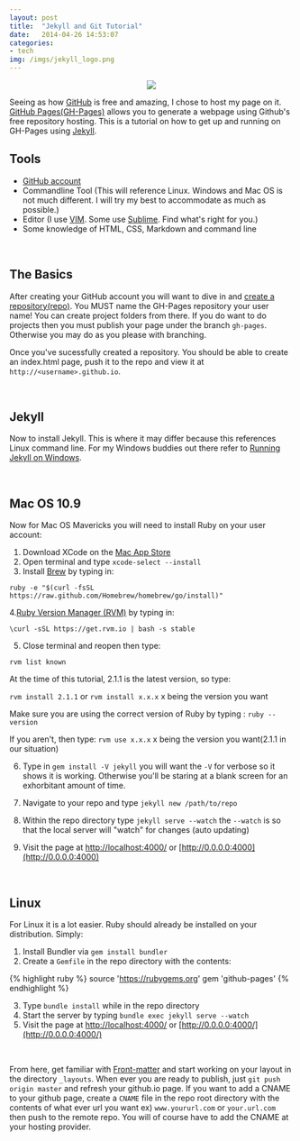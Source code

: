 ```yaml
---
layout: post
title:  "Jekyll and Git Tutorial"
date:   2014-04-26 14:53:07
categories:
- tech
img: /imgs/jekyll_logo.png
---
```


<div style='text-align:center;'>
  <img src='{{site.base}}/imgs/jekyll_logo.png' width='auto' height='auto'/>
</div>

Seeing as how [GitHub][GitHub] is free and amazing, I chose to host my page on it. [GitHub Pages(GH-Pages)][GH-Pages] allows you to generate a webpage using Github's free repository hosting. This is a tutorial on how to get up and running on GH-Pages using [Jekyll][Jekyll].

Tools
---

- [GitHub account](https://github.com/join)
- Commandline Tool (This will reference Linux. Windows and Mac OS is not much different. I will try my best to accommodate as much as possible.)
- Editor (I use [VIM](http://www.vim.org/download.php). Some use [Sublime](http://www.sublimetext.com/). Find what's right for you.)
- Some knowledge of HTML, CSS, Markdown and command line

<br/>

The Basics
---

After creating your GitHub account you will want to dive in and [create a repository(repo)](https://help.github.com/articles/create-a-repo). You MUST name the GH-Pages repository your user name! You can create project folders from there. If you do want to do projects then you must publish your page under the branch `gh-pages`. Otherwise you may do as you please with branching.

Once you've sucessfully created a repository. You should be able to create an index.html page, push it to the repo and view it at `http://<username>.github.io`.

<br/>

Jekyll
---

Now to install Jekyll. This is where it may differ because this references Linux command line. For my Windows buddies out there refer to [Running Jekyll on Windows](http://www.madhur.co.in/blog/2011/09/01/runningjekyllwindows.html). 

<br/>

Mac OS 10.9
---
Now for Mac OS Mavericks you will need to install Ruby on your user account:

1. Download XCode on the [Mac App Store](https://itunes.apple.com/us/app/xcode/id497799835?mt=12)
2. Open terminal and type `xcode-select --install`
3. Install [Brew](http://brew.sh/) by typing in:

`ruby -e "$(curl -fsSL https://raw.github.com/Homebrew/homebrew/go/install)"`

4.[Ruby Version Manager (RVM)](https://rvm.io/) by typing in:

`\curl -sSL https://get.rvm.io | bash -s stable`

5. Close terminal and reopen then type:

`rvm list known`

At the time of this tutorial, 2.1.1 is the latest version, so type:

`rvm install 2.1.1` or `rvm install x.x.x` x being the version you want

Make sure you are using the correct version of Ruby by typing : `ruby --version`

If you aren't, then type: `rvm use x.x.x` x being the version you want(2.1.1 in our situation)

6. Type in `gem install -V jekyll` you will want the `-V` for verbose so it shows it is working. Otherwise you'll be staring at a blank screen for an exhorbitant amount of time.

7. Navigate to your repo and type `jekyll new /path/to/repo`

8. Within the repo directory type `jekyll serve --watch` the `--watch` is so that the local server will "watch" for changes (auto updating)

9. Visit the page at [http://localhost:4000/](http://localhost:4000/) or [http://0.0.0.0:4000](http://0.0.0.0:4000)

<br/>

Linux
---
For Linux it is a lot easier. Ruby should already be installed on your distribution. Simply:

1. Install Bundler via `gem install bundler`
2. Create a `Gemfile` in the repo directory with the contents:

{% highlight ruby %}
source 'https://rubygems.org'
gem 'github-pages'
{% endhighlight %}

3. Type `bundle install` while in the repo directory
4. Start the server by typing `bundle exec jekyll serve --watch`
5. Visit the page at [http://localhost:4000/](http://localhost:4000/) or [http://0.0.0.0:4000/](http://0.0.0.0:4000/)

<br/>

From here, get familiar with [Front-matter](http://jekyllrb.com/docs/frontmatter/) and start working on your layout in the directory `_layouts`. When ever you are ready to publish, just `git push origin master` and refresh your github.io page. If you want to add a CNAME to your github page, create a `CNAME` file in the repo root directory with the contents of what ever url you want ex) `www.yoururl.com` or `your.url.com` then push to the remote repo. You will of course have to add the CNAME at your hosting provider.

[GitHub]:     https://github.com
[GH-Pages]:   https://pages.github.com
[jekyll]:     http://jekyllrb.com
